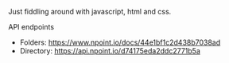 Just fiddling around with javascript, html and css.

API endpoints

- Folders: <https://www.npoint.io/docs/44e1bf1c2d438b7038ad>
- Directory: <https://api.npoint.io/d74175eda2ddc2771b5a>

